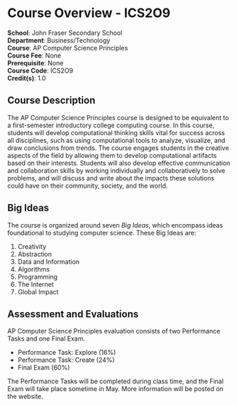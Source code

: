 # Course Overview - ICS2O9

**School**: John Fraser Secondary School  
**Department**: Business/Technology  
**Course**: AP Computer Science Principles  
**Course Fee**: None  
**Prerequisite**: None  
**Course Code**: ICS2O9  
**Credit(s)**: 1.0

## Course Description
The AP Computer Science Principles course is designed to be equivalent to a first-semester introductory college computing course.  In this course, students will develop computational thinking skills vital for success across all disciplines, such as using computational tools to analyze, visualize, and draw conclusions from trends.  The course engages students in the creative aspects of the field by allowing them to develop computational artifacts based on their interests.  Students will also develop effective communication and collaboration skills by working individually and collaboratively to solve problems, and will discuss and write about the impacts these solutions could have on their community, society, and the world.

## Big Ideas
The course is organized around seven _Big Ideas_, which encompass ideas foundational to studying computer science.  These Big Ideas are:
1. Creativity
2. Abstraction
3. Data and Information
4. Algorithms
5. Programming
6. The Internet
7. Global Impact

## Assessment and Evaluations
AP Computer Science Principles evaluation consists of two Performance Tasks and one Final Exam.
* Performance Task: Explore (16%)
* Performance Task: Create (24%)
* Final Exam (60%)

The Performance Tasks will be completed during class time, and the Final Exam will take place sometime in May.  More information will be posted on the website.

 